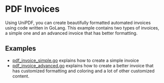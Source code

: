 # PDF Invoices

Using UniPDF, you can create beautifully formatted automated invoices using code written in GoLang. This example contains two types of invoices, a simple one and an advanced invoice that has better formatting. 

## Examples

- [pdf_invoice_simple.go](pdf_invoice_simple.go) explains how to create a simple invoice
- [pdf_invoice_advanced.go](pdf_invoice_advanced.go) explains how to create a better invoice that has customized formatting and coloring and a lot of other customized content.  
